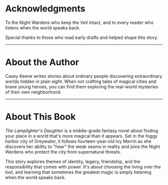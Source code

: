 # Acknowledgments

To the Night Wardens who keep the Veil intact, and to every reader who listens when the world speaks back.

Special thanks to those who read early drafts and helped shape this story.

---

# About the Author

Casey Keene writes stories about ordinary people discovering extraordinary worlds hidden in plain sight. When not crafting tales of magical cities and brave young heroes, you can find them exploring the real-world mysteries of their own neighborhood.

---

# About This Book

*The Lamplighter's Daughter* is a middle-grade fantasy novel about finding your place in a world that's more magical than it appears. Set in the foggy harbor city of Greywater, it follows fourteen-year-old Ivy Merrin as she discovers her ability to "hear" the weak seams in reality and joins the Night Wardens who protect the city from supernatural threats.

This story explores themes of identity, legacy, friendship, and the responsibility that comes with power. It's about choosing the living over the lost, and learning that sometimes the greatest magic is simply listening when the world speaks back.
